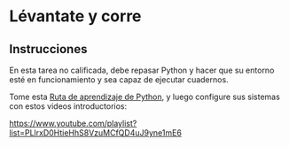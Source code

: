 # Lévantate y corre

## Instrucciones

En esta tarea no calificada, debe repasar Python y hacer que su entorno esté en funcionamiento y sea capaz de ejecutar cuadernos.

Tome esta [Ruta de aprendizaje de Python](https://docs.microsoft.com/learn/paths/python-language/?WT.mc_id=academic-77952-leestott), y luego configure sus sistemas con estos videos introductorios:

https://www.youtube.com/playlist?list=PLlrxD0HtieHhS8VzuMCfQD4uJ9yne1mE6